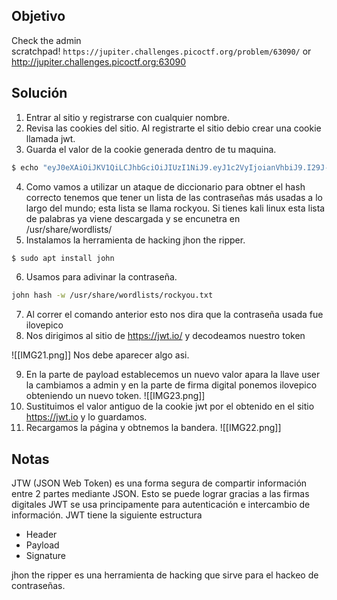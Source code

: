 ## Objetivo
Check the admin scratchpad! `https://jupiter.challenges.picoctf.org/problem/63090/` or http://jupiter.challenges.picoctf.org:63090

## Solución
1. Entrar al sitio y registrarse con cualquier nombre.
2. Revisa las cookies del sitio. Al registrarte el sitio debio crear una cookie llamada jwt.
5. Guarda el valor de la cookie generada dentro de tu maquina.
``` bash
$ echo "eyJ0eXAiOiJKV1QiLCJhbGciOiJIUzI1NiJ9.eyJ1c2VyIjoianVhbiJ9.I29J-YNj3Y_yDQhKzE7tpQNKiQSRGGt0FghGyJpN3ns" > hash 
```
4. Como vamos a utilizar un ataque de diccionario para obtner el hash correcto tenemos que tener un lista de las contraseñas más usadas a lo largo del mundo; esta lista se llama rockyou. Si tienes kali linux esta lista de palabras ya viene descargada y se encunetra en /usr/share/wordlists/
5. Instalamos la herramienta de hacking jhon the ripper.
``` bash
$ sudo apt install john
```

6. Usamos para adivinar la contraseña.
``` bash
john hash -w /usr/share/wordlists/rockyou.txt
```
7. Al correr el comando anterior esto nos dira que la contraseña usada fue ilovepico
8. Nos dirigimos al sitio de https://jwt.io/ y decodeamos nuestro token

![[IMG21.png]]
Nos debe aparecer algo asi.

9. En la parte de payload establecemos un nuevo valor apara la llave user la cambiamos a admin y en la parte de firma digital ponemos ilovepico obteniendo un nuevo token.
![[IMG23.png]]
11. Sustituimos el valor antiguo de la cookie jwt por el obtenido en el sitio https://jwt.io y lo guardamos.
12. Recargamos la página y obtnemos la bandera.
![[IMG22.png]]
## Notas
JTW (JSON Web Token) es una forma segura de compartir información entre 2 partes mediante JSON. Esto se puede lograr gracias a las firmas digitales JWT se usa principamente para autenticación e intercambio de información.
JWT tiene la siguiente estructura
-   Header
-   Payload
-   Signature

jhon the ripper es una herramienta de hacking que sirve para el hackeo de contraseñas.